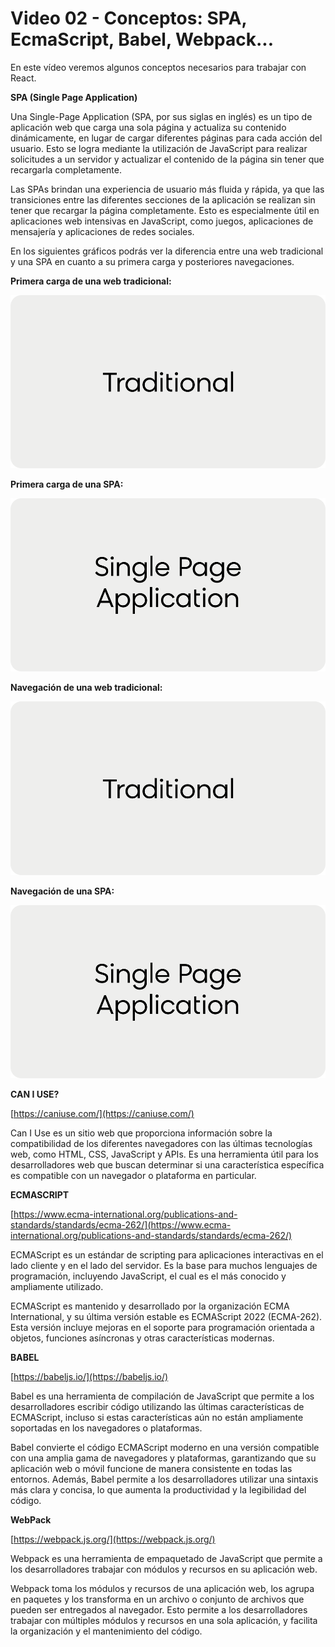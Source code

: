 # Video 02 - Conceptos: SPA, EcmaScript, Babel, Webpack...

En este vídeo veremos algunos conceptos necesarios para trabajar con React.

**SPA (Single Page Application)**

Una Single-Page Application (SPA, por sus siglas en inglés) es un tipo de aplicación web que carga una sola página y actualiza su contenido dinámicamente, en lugar de cargar diferentes páginas para cada acción del usuario. Esto se logra mediante la utilización de JavaScript para realizar solicitudes a un servidor y actualizar el contenido de la página sin tener que recargarla completamente.

Las SPAs brindan una experiencia de usuario más fluida y rápida, ya que las transiciones entre las diferentes secciones de la aplicación se realizan sin tener que recargar la página completamente. Esto es especialmente útil en aplicaciones web intensivas en JavaScript, como juegos, aplicaciones de mensajería y aplicaciones de redes sociales.

En los siguientes gráficos podrás ver la diferencia entre una web tradicional y una SPA en cuanto a su primera carga y posteriores navegaciones.

**Primera carga de una web tradicional:**

![1.gif](/docs/assets/1.gif)

**Primera carga de una SPA:**

![2.gif](/docs/assets/2.gif)

**Navegación de una web tradicional:**

![3.gif](/docs/assets/3.gif)

**Navegación de una SPA:**

![4.gif](/docs/assets/4.gif)

**CAN I USE?**

[https://caniuse.com/](https://caniuse.com/) 

Can I Use es un sitio web que proporciona información sobre la compatibilidad de los diferentes navegadores con las últimas tecnologías web, como HTML, CSS, JavaScript y APIs. Es una herramienta útil para los desarrolladores web que buscan determinar si una característica específica es compatible con un navegador o plataforma en particular.

**ECMASCRIPT**

[https://www.ecma-international.org/publications-and-standards/standards/ecma-262/](https://www.ecma-international.org/publications-and-standards/standards/ecma-262/)

ECMAScript es un estándar de scripting para aplicaciones interactivas en el lado cliente y en el lado del servidor. Es la base para muchos lenguajes de programación, incluyendo JavaScript, el cual es el más conocido y ampliamente utilizado.

ECMAScript es mantenido y desarrollado por la organización ECMA International, y su última versión estable es ECMAScript 2022 (ECMA-262). Esta versión incluye mejoras en el soporte para programación orientada a objetos, funciones asíncronas y otras características modernas.

**BABEL**

[https://babeljs.io/](https://babeljs.io/)

Babel es una herramienta de compilación de JavaScript que permite a los desarrolladores escribir código utilizando las últimas características de ECMAScript, incluso si estas características aún no están ampliamente soportadas en los navegadores o plataformas.

Babel convierte el código ECMAScript moderno en una versión compatible con una amplia gama de navegadores y plataformas, garantizando que su aplicación web o móvil funcione de manera consistente en todas las entornos. Además, Babel permite a los desarrolladores utilizar una sintaxis más clara y concisa, lo que aumenta la productividad y la legibilidad del código.

**WebPack**

[https://webpack.js.org/](https://webpack.js.org/) 

Webpack es una herramienta de empaquetado de JavaScript que permite a los desarrolladores trabajar con módulos y recursos en su aplicación web.

Webpack toma los módulos y recursos de una aplicación web, los agrupa en paquetes y los transforma en un archivo o conjunto de archivos que pueden ser entregados al navegador. Esto permite a los desarrolladores trabajar con múltiples módulos y recursos en una sola aplicación, y facilita la organización y el mantenimiento del código.
